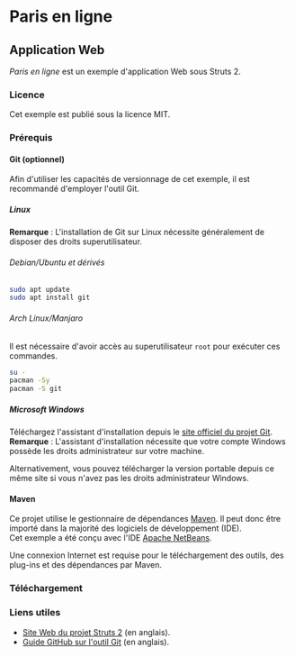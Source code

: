 # Paris en ligne
## Application Web

*Paris en ligne* est un exemple d'application Web sous Struts 2.

### Licence

Cet exemple est publié sous la licence MIT.

### Prérequis

#### Git (optionnel)

Afin d'utiliser les capacités de versionnage de cet exemple, il est recommandé d'employer l'outil Git.

##### Linux

**Remarque** : L'installation de Git sur Linux nécessite généralement de disposer des droits superutilisateur.

###### Debian/Ubuntu et dérivés

```bash
sudo apt update
sudo apt install git
```

###### Arch Linux/Manjaro

Il est nécessaire d'avoir accès au superutilisateur `root` pour exécuter ces commandes.

```bash
su -
pacman -Sy
pacman -S git 
```

##### Microsoft Windows

Téléchargez l'assistant d'installation depuis le [site officiel du projet Git](https://git-scm.com/ "Accueil du projet Git").
**Remarque** : L'assistant d'installation nécessite que votre compte Windows possède les droits administrateur
sur votre machine.

Alternativement, vous pouvez télécharger la version portable depuis ce même site si vous n'avez pas
les droits administrateur Windows.

#### Maven
Ce projet utilise le gestionnaire de dépendances [Maven](https://apache.maven.org/ "Accueil du projet Maven").
Il peut donc être importé dans la majorité des logiciels de développement (IDE).  
Cet exemple a été conçu avec l'IDE [Apache NetBeans](https://netbeans.apache.org/ "Accueil du projet NetBeans").

Une connexion Internet est requise pour le téléchargement des outils, des plug-ins et des dépendances
par Maven.

### Téléchargement

#### 

### Liens utiles

+ [Site Web du projet Struts 2](https://struts.apache.org/ "Accueil du projet Struts 2") (en anglais).
+ [Guide GitHub sur l'outil Git](https://guides.github.com/introduction/git-handbook/ "Manuel pratique Git de GitHub") (en anglais).
